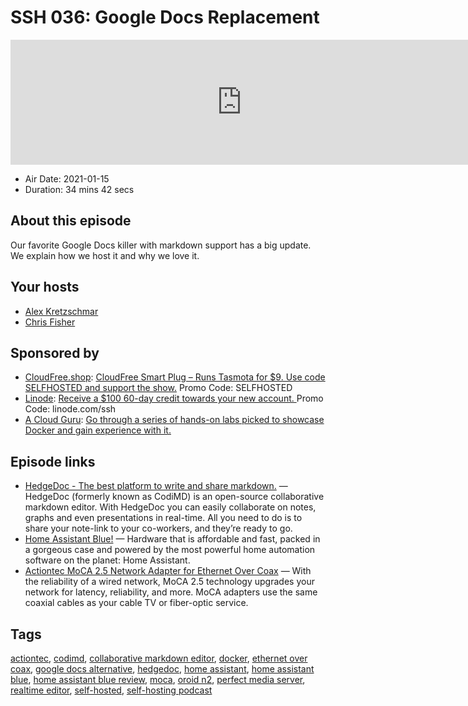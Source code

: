 # SSH 036: Google Docs Replacement

<iframe src="https://player.fireside.fm/v2/dUlrHQih+Xe-KHz88?theme=dark" width="740" height="200" frameborder="0" scrolling="no"></iframe>

* Air Date: 2021-01-15
* Duration: 34 mins 42 secs

## About this episode

Our favorite Google Docs killer with markdown support has a big update. We explain how we host it and why we love it.

## Your hosts
* [Alex Kretzschmar](https://selfhosted.show/hosts/alexktz)
* [Chris Fisher](https://selfhosted.show/hosts/chrislas)

## Sponsored by

  * [CloudFree.shop](https://cloudfree.shop/): [CloudFree Smart Plug – Runs Tasmota for $9. Use code SELFHOSTED and support the show.](https://cloudfree.shop/) Promo Code: SELFHOSTED
  * [Linode](https://linode.com/ssh): [Receive a $100 60-day credit towards your new account. ](https://linode.com/ssh) Promo Code: linode.com/ssh
  * [A Cloud Guru](https://acloud.guru/overview/108f9d35-6966-4fb6-a6cd-7af135329bba?utm_source=jupiter&utm_medium=cpc): [Go through a series of hands-on labs picked to showcase Docker and gain experience with it.](https://acloud.guru/overview/108f9d35-6966-4fb6-a6cd-7af135329bba?utm_source=jupiter&utm_medium=cpc)



## Episode links

  * [HedgeDoc - The best platform to write and share markdown.](https://hedgedoc.org/ "HedgeDoc - The best platform to write and share markdown.") — HedgeDoc (formerly known as CodiMD) is an open-source collaborative markdown editor. With HedgeDoc you can easily collaborate on notes, graphs and even presentations in real-time. All you need to do is to share your note-link to your co-workers, and they’re ready to go.
  * [Home Assistant Blue!](https://www.home-assistant.io/blue/ "Home Assistant Blue!") — Hardware that is affordable and fast, packed in a gorgeous case and powered by the most powerful home automation software on the planet: Home Assistant.
  * [Actiontec MoCA 2.5 Network Adapter for Ethernet Over Coax](https://www.amazon.com/gp/product/B088KV2YYL "Actiontec MoCA 2.5 Network Adapter for Ethernet Over Coax") — With the reliability of a wired network, MoCA 2.5 technology upgrades your network for latency, reliability, and more. MoCA adapters use the same coaxial cables as your cable TV or fiber-optic service.



## Tags

[actiontec](https://selfhosted.show/tags/actiontec), [codimd](https://selfhosted.show/tags/codimd), [collaborative markdown editor](https://selfhosted.show/tags/collaborative%20markdown%20editor), [docker](https://selfhosted.show/tags/docker), [ethernet over coax](https://selfhosted.show/tags/ethernet%20over%20coax), [google docs alternative](https://selfhosted.show/tags/google%20docs%20alternative), [hedgedoc](https://selfhosted.show/tags/hedgedoc), [home assistant](https://selfhosted.show/tags/home%20assistant), [home assistant blue](https://selfhosted.show/tags/home%20assistant%20blue), [home assistant blue review](https://selfhosted.show/tags/home%20assistant%20blue%20review), [moca](https://selfhosted.show/tags/moca), [oroid n2](https://selfhosted.show/tags/oroid%20n2), [perfect media server](https://selfhosted.show/tags/perfect%20media%20server), [realtime editor](https://selfhosted.show/tags/realtime%20editor), [self-hosted](https://selfhosted.show/tags/self-hosted), [self-hosting podcast](https://selfhosted.show/tags/self-hosting%20podcast)